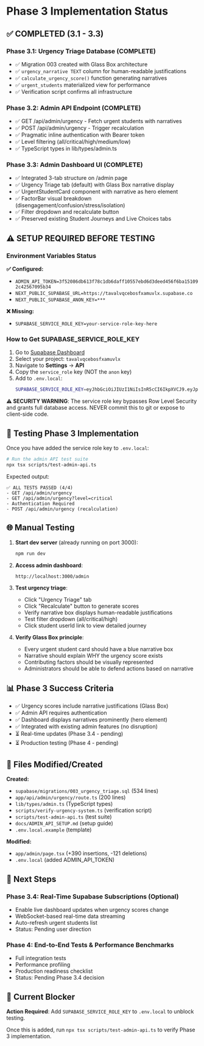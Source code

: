 # Phase 3 Implementation Status

## ✅ COMPLETED (3.1 - 3.3)

### Phase 3.1: Urgency Triage Database (COMPLETE)
- ✅ Migration 003 created with Glass Box architecture
- ✅ `urgency_narrative TEXT` column for human-readable justifications
- ✅ `calculate_urgency_score()` function generating narratives
- ✅ `urgent_students` materialized view for performance
- ✅ Verification script confirms all infrastructure

### Phase 3.2: Admin API Endpoint (COMPLETE)
- ✅ GET /api/admin/urgency - Fetch urgent students with narratives
- ✅ POST /api/admin/urgency - Trigger recalculation
- ✅ Pragmatic inline authentication with Bearer token
- ✅ Level filtering (all/critical/high/medium/low)
- ✅ TypeScript types in lib/types/admin.ts

### Phase 3.3: Admin Dashboard UI (COMPLETE)
- ✅ Integrated 3-tab structure on /admin page
- ✅ Urgency Triage tab (default) with Glass Box narrative display
- ✅ UrgentStudentCard component with narrative as hero element
- ✅ FactorBar visual breakdown (disengagement/confusion/stress/isolation)
- ✅ Filter dropdown and recalculate button
- ✅ Preserved existing Student Journeys and Live Choices tabs

## ⚠️ SETUP REQUIRED BEFORE TESTING

### Environment Variables Status

**✅ Configured:**
- `ADMIN_API_TOKEN=3f52086db613f78c1db6daff10557ebd6d3deed456f6ba151092c42567095b34`
- `NEXT_PUBLIC_SUPABASE_URL=https://tavalvqcebosfxamuvlx.supabase.co`
- `NEXT_PUBLIC_SUPABASE_ANON_KEY=***`

**❌ Missing:**
- `SUPABASE_SERVICE_ROLE_KEY=your-service-role-key-here`

### How to Get SUPABASE_SERVICE_ROLE_KEY

1. Go to [Supabase Dashboard](https://supabase.com/dashboard)
2. Select your project: `tavalvqcebosfxamuvlx`
3. Navigate to **Settings** → **API**
4. Copy the `service_role` key (NOT the `anon` key)
5. Add to `.env.local`:
   ```bash
   SUPABASE_SERVICE_ROLE_KEY=eyJhbGciOiJIUzI1NiIsInR5cCI6IkpXVCJ9.eyJpc3MiOiJzdXBhYmFzZSIsInJlZiI6InRhdmFsdnFjZWJvc2Z4YW11dmx4Iiwicm9sZSI6InNlcnZpY2Vfcm9sZSIsImlhdCI6MTc1OTI3OTk5MiwiZXhwIjoyMDc0ODU1OTkyfQ.YOUR_ACTUAL_KEY_HERE
   ```

**⚠️ SECURITY WARNING**: The service role key bypasses Row Level Security and grants full database access. NEVER commit this to git or expose to client-side code.

## 🧪 Testing Phase 3 Implementation

Once you have added the service role key to `.env.local`:

```bash
# Run the admin API test suite
npx tsx scripts/test-admin-api.ts
```

Expected output:
```
✅ ALL TESTS PASSED (4/4)
- GET /api/admin/urgency
- GET /api/admin/urgency?level=critical
- Authentication Required
- POST /api/admin/urgency (recalculation)
```

## 🌐 Manual Testing

1. **Start dev server** (already running on port 3000):
   ```bash
   npm run dev
   ```

2. **Access admin dashboard**:
   ```
   http://localhost:3000/admin
   ```

3. **Test urgency triage**:
   - Click "Urgency Triage" tab
   - Click "Recalculate" button to generate scores
   - Verify narrative box displays human-readable justifications
   - Test filter dropdown (all/critical/high)
   - Click student userId link to view detailed journey

4. **Verify Glass Box principle**:
   - Every urgent student card should have a blue narrative box
   - Narrative should explain WHY the urgency score exists
   - Contributing factors should be visually represented
   - Administrators should be able to defend actions based on narrative

## 📊 Phase 3 Success Criteria

- ✅ Urgency scores include narrative justifications (Glass Box)
- ✅ Admin API requires authentication
- ✅ Dashboard displays narratives prominently (hero element)
- ✅ Integrated with existing admin features (no disruption)
- ⏳ Real-time updates (Phase 3.4 - pending)
- ⏳ Production testing (Phase 4 - pending)

## 📁 Files Modified/Created

**Created:**
- `supabase/migrations/003_urgency_triage.sql` (534 lines)
- `app/api/admin/urgency/route.ts` (200 lines)
- `lib/types/admin.ts` (TypeScript types)
- `scripts/verify-urgency-system.ts` (verification script)
- `scripts/test-admin-api.ts` (test suite)
- `docs/ADMIN_API_SETUP.md` (setup guide)
- `.env.local.example` (template)

**Modified:**
- `app/admin/page.tsx` (+390 insertions, -121 deletions)
- `.env.local` (added ADMIN_API_TOKEN)

## 🚀 Next Steps

### Phase 3.4: Real-Time Supabase Subscriptions (Optional)
- Enable live dashboard updates when urgency scores change
- WebSocket-based real-time data streaming
- Auto-refresh urgent students list
- Status: Pending user direction

### Phase 4: End-to-End Tests & Performance Benchmarks
- Full integration tests
- Performance profiling
- Production readiness checklist
- Status: Pending Phase 3.4 decision

## 🎯 Current Blocker

**Action Required**: Add `SUPABASE_SERVICE_ROLE_KEY` to `.env.local` to unblock testing.

Once this is added, run `npx tsx scripts/test-admin-api.ts` to verify Phase 3 implementation.
